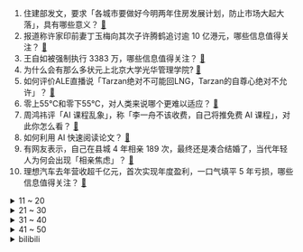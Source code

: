 1. 住建部发文，要求「各城市要做好今明两年住房发展计划，防止市场大起大落」，具有哪些意义？ [:link:](https://www.zhihu.com/question/646139130)
2. 报道称许家印前妻丁玉梅向其次子许腾鹤追讨逾 10 亿港元，哪些信息值得关注？ [:link:](https://www.zhihu.com/question/646085642)
3. 王自如被强制执行 3383 万，哪些信息值得关注？ [:link:](https://www.zhihu.com/question/646060405)
4. 为什么会有那么多状元上北京大学光华管理学院? [:link:](https://www.zhihu.com/question/27785177)
5. 如何评价ALE直播说「Tarzan绝对不可能回LNG，Tarzan的自尊心绝对不允许」？ [:link:](https://www.zhihu.com/question/646104114)
6. 零上55℃和零下55℃，对人类来说哪个更难以适应？ [:link:](https://www.zhihu.com/question/638693458)
7. 周鸿祎评「AI 课程乱象」，称「李一舟不该收费，自己将推免费 AI 课程」，对此你怎么看？ [:link:](https://www.zhihu.com/question/645572143)
8. 如何利用 AI 快速阅读论文？ [:link:](https://www.zhihu.com/question/619529118)
9. 有网友表示，自己在县城 4 年相亲 189 次，最终还是凑合结婚了，当代年轻人为何会出现「相亲焦虑」？ [:link:](https://www.zhihu.com/question/645916493)
10. 理想汽车去年营收超千亿元，首次实现年度盈利，一口气填平 5 年亏损，哪些信息值得关注？ [:link:](https://www.zhihu.com/question/646028591)
<details>
<summary>11 ~ 20</summary>

11. 英国金融家雅各布·罗斯柴尔德去世，享年 87 岁，对他你有哪些了解？ [:link:](https://www.zhihu.com/question/646079774)
12. 《飞驰人生 2》中，叶经理为什么不开掉 2 号车手？光刻车队缺他那点钱吗？他那点钱能比夺冠重要？ [:link:](https://www.zhihu.com/question/645775397)
13. 网传深圳一楼盘 6 折卖房引发业主断贷断供，开发商称网签价格均未低于备案价的 85 折，如何看待此事？ [:link:](https://www.zhihu.com/question/646034648)
14. 清华大学辟谣停止土木工程专业招生「系合并至大类招生」，这一变化会有哪些影响？ [:link:](https://www.zhihu.com/question/646030570)
15. 如何看待二月国产游戏版号公布，《黑神话：悟空》拿到版号，你有何期待？ [:link:](https://www.zhihu.com/question/646085180)
16. 武磊：我们的水平已不能排到亚洲二流，进 18 强赛是必须完成的任务，如何评价他的言论？ [:link:](https://www.zhihu.com/question/646020169)
17. 韩国总统尹锡悦表示「绝不就医疗改革问题进行谈判和妥协」，韩医生辞职事件后续会如何发展？ [:link:](https://www.zhihu.com/question/646065979)
18. 北京首次拟明确将住房租金纳入监管，租客可查询监管账户余额，如何看待此举？将带来哪些影响？ [:link:](https://www.zhihu.com/question/646037419)
19. 为什么现在人民的名义中，祁同伟的风评正急转直下了？ [:link:](https://www.zhihu.com/question/642243381)
20. 罕见！中国最高楼顶楼被冻住了，为什么会出现顶层结冰现象？有哪些事项需要注意？ [:link:](https://www.zhihu.com/question/646022883)
</details>
<details>
<summary>21 ~ 30</summary>

21. 官方通报贵州女企业家讨工程款陷「寻衅滋事」被批捕，其因编造虚假消息等被捕，如何从法律角度解读？ [:link:](https://www.zhihu.com/question/646016209)
22. 拜登称希望在 3 月 4 日之前达成加沙停火协议，透露出了哪些信息？ [:link:](https://www.zhihu.com/question/646084949)
23. 摄影后期为什么要调色？ [:link:](https://www.zhihu.com/question/644292382)
24. 如何做到自律？「高度自律」是一种什么体验？ [:link:](https://www.zhihu.com/question/645624660)
25. 如何看待2024年二月国产网络游戏审批信息中，《黑神话悟空》过审，顺利取得游戏版号？ [:link:](https://www.zhihu.com/question/646085248)
26. 女生怎样做到真正的内心强大呢？ [:link:](https://www.zhihu.com/question/645627429)
27. 开学后，孩子上课总是打不起精神，老师反馈总是「神思游离」，该怎样帮助他？ [:link:](https://www.zhihu.com/question/645181675)
28. 华硕a豆14 2024新品正式发售，有哪些值得关注的地方？ [:link:](https://www.zhihu.com/question/645963676)
29. 如果我不够优秀的话，是否在别人眼里就没有价值？如何看待这种观念？ [:link:](https://www.zhihu.com/question/645900654)
30. 怎样通过现有的记载推断还原出部分历史真相？ [:link:](https://www.zhihu.com/question/645726439)
</details>
<details>
<summary>31 ~ 40</summary>

31. 艾尔登法环的出生点为什么是宁姆格福，而不是啜泣半岛? [:link:](https://www.zhihu.com/question/627608742)
32. 《星穹铁道》黄泉是大捷仙舟「曜青」的女将军，也是巡猎令使吗？ [:link:](https://www.zhihu.com/question/645967525)
33. 因为什么原因，让你再也不吃某种食物了？ [:link:](https://www.zhihu.com/question/645239820)
34. 北京的教育先进到什么程度？ [:link:](https://www.zhihu.com/question/319732899)
35. 美芯片企业将华为列为 AI 芯片等竞争对手，外交部称「小院高墙」挡不住中国创新发展，哪些信息值得关注？ [:link:](https://www.zhihu.com/question/646082394)
36. 如何选择一款适合上班族的游戏鼠标？ [:link:](https://www.zhihu.com/question/645095340)
37. 芙莉莲为什么50年都不去找勇者? [:link:](https://www.zhihu.com/question/642793773)
38. 二战科技下，一支完全舍弃战列舰，以航母为主的舰队，能和一支以战列舰为主的舰队决战吗？ [:link:](https://www.zhihu.com/question/645711548)
39. 苹果取消探索十年之久的电动汽车项目，将团队转向生成式 AI，原因有哪些？会带来哪些影响？ [:link:](https://www.zhihu.com/question/646204795)
40. 世界首例克隆藏羊在青海诞生，有哪些技术突破？会带来哪些影响？ [:link:](https://www.zhihu.com/question/646076067)
</details>
<details>
<summary>41 ~ 50</summary>

41. 如何看待盒马收一元「环保包装费」？你觉得这种「强制」收费是否合理？ [:link:](https://www.zhihu.com/question/646023185)
42. 人民法院案例库正式上线向社会开放，最高法称中国裁判文书网不会关闭将与案例库互为补充，具有哪些积极意义？ [:link:](https://www.zhihu.com/question/646038434)
43. 美国交通部宣布 3 月 31 日起中国航司执飞的中美往返航班增至每周 50 班次，释放了哪些信号？ [:link:](https://www.zhihu.com/question/646016259)
44. 如何看待天涯社区被申请破产审查？原因可能有哪些？还有哪些信息值得关注？ [:link:](https://www.zhihu.com/question/646034387)
45. 可以分享一张你相册里的雪景照吗？ [:link:](https://www.zhihu.com/question/640972009)
46. 500 元预算可以买到哪些好用的国货护肤品？ [:link:](https://www.zhihu.com/question/643424421)
47. 如果来访者一直不相信爱，在咨询中也一直怀疑自己是否被爱、是否值得被关心，会被抛弃。心理咨询师会如何想？ [:link:](https://www.zhihu.com/question/645334805)
48. 心理医生说我抑郁症好了，但是我不这么觉得，我该怎么办? [:link:](https://www.zhihu.com/question/645835783)
49. 怎么选购优质的电动牙刷？ [:link:](https://www.zhihu.com/question/644297420)
50. 有哪段旅行，大大的超支了你的预算？ [:link:](https://www.zhihu.com/question/642213095)
</details><details>
<summary>bilibili</summary>

</details>